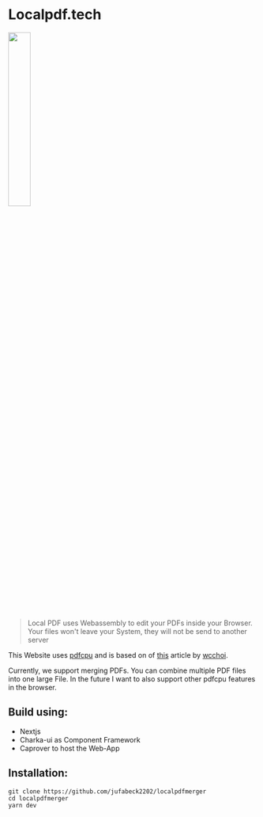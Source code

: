 # Localpdf.tech
<img src="https://raw.githubusercontent.com/jufabeck2202/localpdfmerger/main/logo.jpeg" width="30%">

> Local PDF uses Webassembly to edit your PDFs inside your Browser. Your files won't leave your System, they will not be send to another server

This Website uses [pdfcpu](https://github.com/pdfcpu/pdfcpu "pdfcpu") and is based on of [this](https://dev.to/wcchoi/browser-side-pdf-processing-with-go-and-webassembly-13hn "this") article by [wcchoi](https://github.com/wcchoi "wcchoi").

Currently, we support merging PDFs. You can combine multiple PDF files into one large File. In the future I want to also support other pdfcpu features in the browser.

## Build using:
- Nextjs 
- Charka-ui as Component Framework
- Caprover to host the Web-App

## Installation: 
```
git clone https://github.com/jufabeck2202/localpdfmerger
cd localpdfmerger
yarn dev
```

